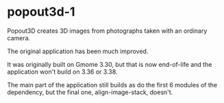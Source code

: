 # popout3d-1
Popout3D creates 3D images from photographs taken with an ordinary camera.


The original application has been much improved. 

It was originally built on Gmome 3.30, but that is now end-of-life and the application won't build on 3.36 or 3.38.

The main part of the application still builds as do the first 6 modules of the dependency, but the final one, align-image-stack, doesn't.

